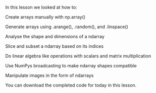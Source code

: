 In this lesson we looked at how to:

Create arrays manually with np.array()

Generate arrays using  .arange(), .random(), and .linspace()

Analyse the shape and dimensions of a ndarray

Slice and subset a ndarray based on its indices

Do linear algebra like operations with scalars and matrix multiplication

Use NumPys broadcasting to make ndarray shapes compatible

Manipulate images in the form of ndarrays


You can download the completed code for today in this lesson. 